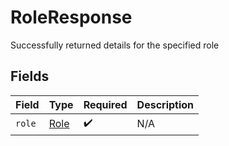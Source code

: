 # RoleResponse

Successfully returned details for the specified role


## Fields

| Field                               | Type                                | Required                            | Description                         |
| ----------------------------------- | ----------------------------------- | ----------------------------------- | ----------------------------------- |
| `role`                              | [Role](../../models/shared/role.md) | :heavy_check_mark:                  | N/A                                 |